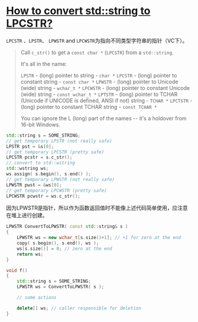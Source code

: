 # [How to convert std::string to LPCSTR?](https://stackoverflow.com/questions/1200188/how-to-convert-stdstring-to-lpcstr)

`LPCSTR` 、`LPSTR`、 `LPWSTR` and `LPCWSTR`为指向不同类型字符串的指针（VC下）。


>
> Call `c_str()` to get a `const char *` (`LPCSTR`) from a `std::string`.
>
> It's all in the name:
>
> `LPSTR` - (long) pointer to string - `char *`
> `LPCSTR` - (long) pointer to constant string - `const char *`
> `LPWSTR` - (long) pointer to Unicode (wide) string - `wchar_t *`
> `LPCWSTR` - (long) pointer to constant Unicode (wide) string - `const wchar_t *`
> `LPTSTR` - (long) pointer to TCHAR (Unicode if UNICODE is defined, ANSI if not) string - `TCHAR *`
> `LPCTSTR` - (long) pointer to constant TCHAR string - `const TCHAR *`
>
> You can ignore the L (long) part of the names -- it's a holdover from 16-bit Windows.



```cpp
std::string s = SOME_STRING;
// get temporary LPSTR (not really safe)
LPSTR pst = &s[0];
// get temporary LPCSTR (pretty safe)
LPCSTR pcstr = s.c_str();
// convert to std::wstring
std::wstring ws; 
ws.assign( s.begin(), s.end() );
// get temporary LPWSTR (not really safe)
LPWSTR pwst = &ws[0];
// get temporary LPCWSTR (pretty safe)
LPCWSTR pcwstr = ws.c_str();
```

因为LPWSTR是指针，所以作为函数返回值时不能像上述代码简单使用，应注意在堆上进行创建。

```cpp
LPWSTR ConvertToLPWSTR( const std::string& s )
{
    LPWSTR ws = new wchar_t[s.size()+1]; // +1 for zero at the end
    copy( s.begin(), s.end(), ws );
    ws[s.size()] = 0; // zero at the end
    return ws;
}

void f()
{
    std::string s = SOME_STRING;
    LPWSTR ws = ConvertToLPWSTR( s );

    // some actions

    delete[] ws; // caller responsible for deletion
}
```

